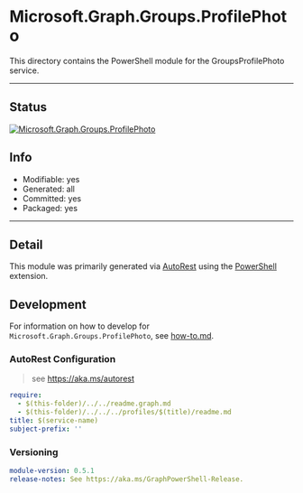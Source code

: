 <!-- region Generated -->
# Microsoft.Graph.Groups.ProfilePhoto
This directory contains the PowerShell module for the GroupsProfilePhoto service.

---
## Status
[![Microsoft.Graph.Groups.ProfilePhoto](https://img.shields.io/powershellgallery/v/Microsoft.Graph.Groups.ProfilePhoto.svg?style=flat-square&label=Microsoft.Graph.Groups.ProfilePhoto "Microsoft.Graph.Groups.ProfilePhoto")](https://www.powershellgallery.com/packages/Microsoft.Graph.Groups.ProfilePhoto/)

## Info
- Modifiable: yes
- Generated: all
- Committed: yes
- Packaged: yes

---
## Detail
This module was primarily generated via [AutoRest](https://github.com/Azure/autorest) using the [PowerShell](https://github.com/Azure/autorest.powershell) extension.

## Development
For information on how to develop for `Microsoft.Graph.Groups.ProfilePhoto`, see [how-to.md](how-to.md).
<!-- endregion -->

### AutoRest Configuration

> see https://aka.ms/autorest

``` yaml
require:
  - $(this-folder)/../../readme.graph.md
  - $(this-folder)/../../../profiles/$(title)/readme.md
title: $(service-name)
subject-prefix: ''

```
### Versioning

``` yaml
module-version: 0.5.1
release-notes: See https://aka.ms/GraphPowerShell-Release.
```
